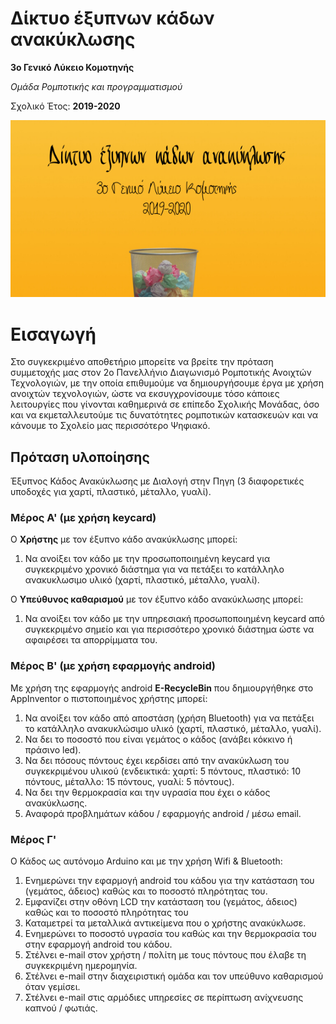 # Δίκτυο έξυπνων κάδων ανακύκλωσης
**3ο Γενικό Λύκειο Κομοτηνής**

*Ομάδα Ρομποτικής και προγραμματισμού* 

Σχολικό Έτος: **2019-2020**

![Cat](https://github.com/3lykkomo-programming/RecycleBin/blob/master/docs/images/wallpaper.png)

# Εισαγωγή
Στο συγκεκριμένο αποθετήριο μπορείτε να βρείτε την πρόταση συμμετοχής μας στον 2ο Πανελλήνιο Διαγωνισμό Ρομποτικής Ανοιχτών Τεχνολογιών, με την οποία επιθυμούμε να δημιουργήσουμε έργα με χρήση ανοιχτών τεχνολογιών, ώστε να εκσυγχρονίσουμε τόσο κάποιες λειτουργίες που γίνονται καθημερινά σε επίπεδο Σχολικής Μονάδας, όσο και να εκμεταλλευτούμε τις δυνατότητες ρομποτικών κατασκευών και να κάνουμε το Σχολείο μας περισσότερο Ψηφιακό.

## Πρόταση υλοποίησης
Έξυπνος Κάδος Ανακύκλωσης με Διαλογή στην Πηγη (3 διαφορετικές υποδοχές για χαρτί, πλαστικό, μέταλλο, γυαλί).

### Μέρος Α' (με χρήση keycard)
Ο **Χρήστης** με τον έξυπνο κάδο ανακύκλωσης μπορεί:
1. Να ανοίξει τον κάδο με την προσωποποιημένη keycard για συγκεκριμένο χρονικό διάστημα για να πετάξει το κατάλληλο ανακυκλωσιμο υλικό (χαρτί, πλαστικό, μέταλλο, γυαλί).

Ο **Υπεύθυνος καθαρισμού** με τον έξυπνο κάδο ανακύκλωσης μπορεί:
1. Να ανοίξει τον κάδο με την υπηρεσιακή προσωποποιημένη keycard από συγκεκριμένο σημείο και για περισσότερο χρονικό διάστημα ώστε να αφαιρέσει τα απορρίμματα του.

### Μέρος Β' (με χρήση εφαρμογής android)
Με χρήση της εφαρμογής android **E-RecycleBin** που δημιουργήθηκε στο AppInventor ο πιστοποιημένος χρήστης μπορεί:

1. Να ανοίξει τον κάδο από αποστάση (χρήση Bluetooth) για να πετάξει το κατάλληλο ανακυκλώσιμο υλικό (χαρτί, πλαστικό, μέταλλο, γυαλί).
2. Να δει το ποσοστό που είναι γεμάτος ο κάδος (ανάβει κόκκινο ή πράσινο led).
3. Να δει πόσους πόντους έχει κερδίσει από την ανακύκλωση του συγκεκριμένου υλικού (ενδεικτικά: χαρτί: 5 πόντους, πλαστικό: 10 πόντους, μέταλλο: 15 πόντους, γυαλί: 5 πόντους).
4. Να δει την θερμοκρασία και την υγρασία που έχει ο κάδος ανακύκλωσης.
5. Αναφορά προβλημάτων κάδου / εφαρμογής android / μέσω email.

### Μέρος Γ' 
Ο Κάδος ως αυτόνομο Arduino και με την χρήση Wifi & Bluetooth:

1. Ενημερώνει την εφαρμογή android του κάδου για την κατάσταση του (γεμάτος, άδειος) καθώς και το ποσοστό πληρότητας του.
2. Εμφανίζει στην οθόνη LCD  την κατάσταση του (γεμάτος, άδειος) καθώς και το ποσοστό πληρότητας του 
3. Καταμετρεί τα μεταλλικά αντικείμενα που ο χρήστης ανακύκλωσε.
5. Ενημερώνει το ποσοστό υγρασία του καθώς και την θερμοκρασία του στην εφαρμογή android του κάδου.
6. Στέλνει e-mail στον χρήστη / πολίτη με τους πόντους που έλαβε τη συγκεκριμένη ημερομηνία.
7. Στέλνει e-mail στην διαχειριστική ομάδα και τον υπεύθυνο καθαρισμού όταν γεμίσει.
8. Στέλνει e-mail στις αρμόδιες υπηρεσίες σε περίπτωση ανίχνευσης καπνού / φωτιάς.
